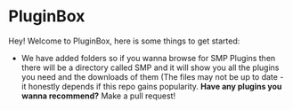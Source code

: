 # PluginBox

Hey! Welcome to PluginBox, here is some things to get started:
- We have added folders so if you wanna browse for SMP Plugins then there will be a directory called SMP and it will show you all the plugins you need and the downloads of them (The files may not be up to date - it honestly depends if this repo gains popularity. **Have any plugins you wanna recommend?** Make a pull request!
